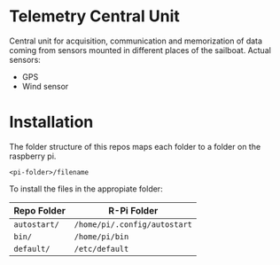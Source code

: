 # Telemetry Central Unit
Central unit for acquisition, communication and memorization of data coming from sensors mounted in different places of the sailboat.
Actual sensors:
- GPS
- Wind sensor

# Installation

The folder structure of this repos maps each folder to a folder on the raspberry pi.

`<pi-folder>/filename`

To install the files in the appropiate folder:

Repo Folder | R-Pi Folder
----|----
`autostart/` | `/home/pi/.config/autostart`
`bin/` | `/home/pi/bin`
`default/` | `/etc/default`
